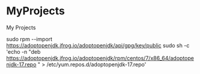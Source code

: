 MyProjects
==========

My Projects


sudo rpm --import https://adoptopenjdk.jfrog.io/adoptopenjdk/api/gpg/key/public
sudo sh -c 'echo -n "deb https://adoptopenjdk.jfrog.io/adoptopenjdk/rpm/centos/7/x86_64/adoptopenjdk-17.repo " > /etc/yum.repos.d/adoptopenjdk-17.repo'
